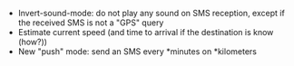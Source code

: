 
- Invert-sound-mode: do not play any sound on SMS reception, except if the received SMS is not a "GPS" query
- Estimate current speed (and time to arrival if the destination is know (how?))
- New "push" mode: send an SMS every *minutes on *kilometers

